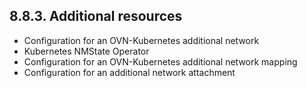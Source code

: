 ## 8.8.3. Additional resources

- Configuration for an OVN-Kubernetes additional network
- Kubernetes NMState Operator
- Configuration for an OVN-Kubernetes additional network mapping
- Configuration for an additional network attachment

